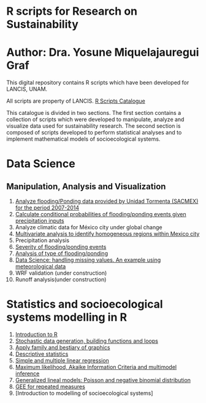 # R scripts for Research on Sustainability

# Author: Dra. Yosune Miquelajauregui Graf
 
 This digital repository contains R scripts which have been developed for LANCIS, UNAM. 

 All scripts are property of LANCIS.
 [R Scripts Catalogue](http://lancis.ecologia.unam.mx/R_Scripts_Catalogue/)



This catalogue is divided in two sections. The first section contains a collection of scripts which were developed to manipulate, analyze and visualize data used for sustainability research. The second section is composed of scripts developed to perform statistical analyses and to implement mathematical models of socioecological systems.

# Data Science 
## Manipulation, Analysis and Visualization

1. [Analyze flooding/Ponding data provided by Unidad Tormenta (SACMEX) for the period 2007-2014](PondingAnalysis.pdf)
2. [Calculate conditional probabilities of flooding/ponding events given precipitation inputs](Bayesiano(1).pdf)
3. Analyze climatic data for México city under global change
4. [Multivariate analysis to identify homogeneous regions within Mexico city](ClusterAnalysis.pdf)
5. Precipitation analysis
6. [Severity of flooding/ponding events](SeverityIndices.pdf)
7. [Analysis of type of flooding/ponding](tipoencharcamiento.pdf)
8. [Data Science: handling missing values. An example using meteorological data](WeatherStations.R)
8. WRF validation (under construction)
9. Runoff analysis(under construction)

# Statistics and socioecological systems modelling in R

1. [Introduction to R](ScriptClase1.pdf)
2. [Stochastic data generation, building functions and loops](ScriptClase2.pdf)
3. [Apply family and bestiary of graphics](ScriptClase3.pdf)
4. [Descriptive statistics](ScriptClase4.pdf)
5. [Simple and multiple linear regression](Script5.pdf)
6. [Maximum likelihood, Akaike Information Criteria and multimodel inference](ScriptClase6.pdf)
7. [Generalized lineal models: Poisson and negative binomial distribution](ScriptClase7.pdf)
8. [GEE for repeated measures](Script9.Rmd)
9. [Introduction to modelling of socioecological systems]



